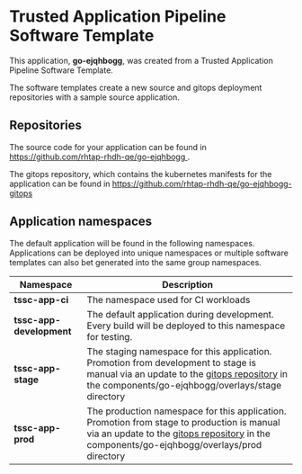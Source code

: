 # Trusted Application Pipeline Software Template

This application, **go-ejqhbogg**, was created from a Trusted Application Pipeline Software Template.

The software templates create a new source and gitops deployment repositories with a sample source application. 

## Repositories

The source code for your application can be found in [https://github.com/rhtap-rhdh-qe/go-ejqhbogg ](https://github.com/rhtap-rhdh-qe/go-ejqhbogg ).
 
The gitops repository, which contains the kubernetes manifests for the application can be found in 
[https://github.com/rhtap-rhdh-qe/go-ejqhbogg-gitops ](https://github.com/rhtap-rhdh-qe/go-ejqhbogg-gitops ) 

## Application namespaces 

The default application will be found in the following namespaces. Applications can be deployed into unique namespaces or multiple software templates can also bet generated into the same group namespaces.  

|  Namespace   |  Description   |  
| -------- | -------- |
| **tssc-app-ci** | The namespace used for CI workloads |
| **tssc-app-development** | The default application during development. Every build will be deployed to this namespace for testing. |
| **tssc-app-stage** | The staging namespace for this application. Promotion from development to stage is manual via an update to the [gitops repository](https://github.com/rhtap-rhdh-qe/go-ejqhbogg-gitops ) in the components/go-ejqhbogg/overlays/stage directory |
| **tssc-app-prod** | The production namespace for this application. Promotion from stage to production is manual via an update to the [gitops repository](https://github.com/rhtap-rhdh-qe/go-ejqhbogg-gitops ) in the components/go-ejqhbogg/overlays/prod directory |